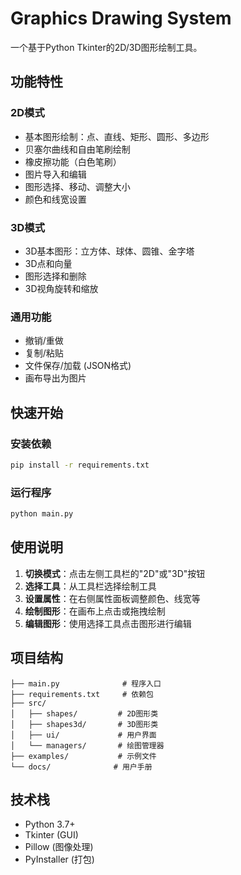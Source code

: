 # Graphics Drawing System

一个基于Python Tkinter的2D/3D图形绘制工具。

## 功能特性

### 2D模式
- 基本图形绘制：点、直线、矩形、圆形、多边形
- 贝塞尔曲线和自由笔刷绘制
- 橡皮擦功能（白色笔刷）
- 图片导入和编辑
- 图形选择、移动、调整大小
- 颜色和线宽设置

### 3D模式
- 3D基本图形：立方体、球体、圆锥、金字塔
- 3D点和向量
- 图形选择和删除
- 3D视角旋转和缩放

### 通用功能
- 撤销/重做
- 复制/粘贴
- 文件保存/加载 (JSON格式)
- 画布导出为图片

## 快速开始

### 安装依赖
```bash
pip install -r requirements.txt
```

### 运行程序
```bash
python main.py
```

## 使用说明

1. **切换模式**：点击左侧工具栏的"2D"或"3D"按钮
2. **选择工具**：从工具栏选择绘制工具
3. **设置属性**：在右侧属性面板调整颜色、线宽等
4. **绘制图形**：在画布上点击或拖拽绘制
5. **编辑图形**：使用选择工具点击图形进行编辑

## 项目结构

```
├── main.py              # 程序入口
├── requirements.txt     # 依赖包
├── src/
│   ├── shapes/         # 2D图形类
│   ├── shapes3d/       # 3D图形类  
│   ├── ui/             # 用户界面
│   └── managers/       # 绘图管理器
├── examples/           # 示例文件
└── docs/              # 用户手册
```

## 技术栈

- Python 3.7+
- Tkinter (GUI)
- Pillow (图像处理)
- PyInstaller (打包)
